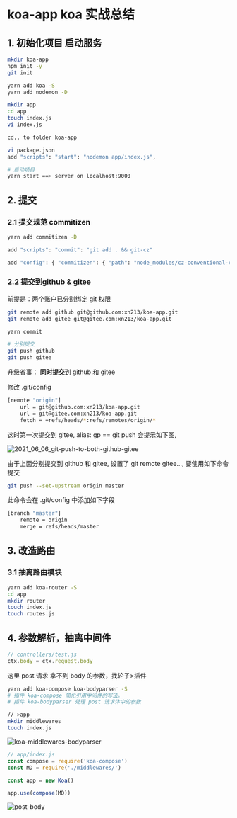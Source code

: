 # koa-app koa 实战总结

## 1. 初始化项目 启动服务

```sh
mkdir koa-app
npm init -y
git init

yarn add koa -S
yarn add nodemon -D

mkdir app
cd app
touch index.js
vi index.js

cd.. to folder koa-app

vi package.json
add "scripts": "start": "nodemon app/index.js",

# 启动项目
yarn start ==> server on localhost:9000
```

## 2. 提交
### 2.1 提交规范 commitizen

```sh
yarn add commitizen -D

add "scripts": "commit": "git add . && git-cz"

add "config": { "commitizen": { "path": "node_modules/cz-conventional-changelog" }}
```

### 2.2 提交到github & gitee

前提是：两个账户已分别绑定 git 权限
```sh
git remote add github git@github.com:xn213/koa-app.git
git remote add gitee git@gitee.com:xn213/koa-app.git

yarn commit

# 分别提交
git push github
git push gitee
```

升级省事： **同时提交**到 github 和 gitee

修改 .git/config

```sh
[remote "origin"]
	url = git@github.com:xn213/koa-app.git
	url = git@gitee.com:xn213/koa-app.git
	fetch = +refs/heads/*:refs/remotes/origin/*
```
这时第一次提交到 gitee, alias: gp == git push 会提示如下图,

![2021_06_06_git-push-to-both-github-gitee](https://cdn.jsdelivr.net/gh/xn213/img-hosting@master/code-tools/2021_06_06_git-push-to-both-github-gitee.4amz23xmcgc0.png)

由于上面分别提交到 github 和 gitee, 设置了 git remote gitee..., 要使用如下命令提交
```sh
git push --set-upstream origin master
```
此命令会在 .git/config 中添加如下字段
```sh
[branch "master"]
	remote = origin
	merge = refs/heads/master
```

## 3. 改造路由

### 3.1 抽离路由模块

```sh
yarn add koa-router -S
cd app
mkdir router
touch index.js
touch routes.js
```

## 4. 参数解析，抽离中间件

```js
// controllers/test.js
ctx.body = ctx.request.body
```
这里 post 请求 拿不到 body 的参数，找轮子>插件

```sh
yarn add koa-compose koa-bodyparser -S
# 插件 koa-compose 简化引用中间件的写法。
# 插件 koa-bodyparser 处理 post 请求体中的参数
```

```sh
// >app
mkdir middlewares
touch index.js
```

![koa-middlewares-bodyparser](https://cdn.jsdelivr.net/gh/xn213/img-hosting@master/koa/koa-middlewares-bodyparser.png)

```js
// app/index.js
const compose = require('koa-compose')
const MD = require('./middlewares/')

const app = new Koa()

app.use(compose(MD))
```

![post-body](https://cdn.jsdelivr.net/gh/xn213/img-hosting@master/koa/post-body.png)
